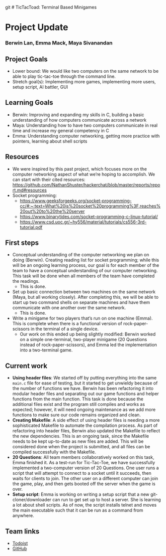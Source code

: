 git # TicTacToad: Terminal Based Minigames
# Project Update
### Berwin Lan, Emma Mack, Maya Sivanandan

## Project Goals
* Lower bound: We would like two computers on the same network to be able to play tic-tac-toe through the command line.
* Stretch goal(s): Implementing more games, implementing more users, setup script, AI battler, GUI

## Learning Goals
* Berwin: Improving and expanding my skills in C, building a basic understanding of how computers communicate across a network
* Maya: Understanding how to have two computers communicate in real time and increase my general competency in C
* Emma: Understanding computer networking, getting more practice with pointers, learning about shell scripts

## Resources
* We were inspired by this past project, which focuses more on the computer networking aspect of what we’re hoping to accomplish. We can start with their cited resources: https://github.com/NathanShuster/hackerchat/blob/master/reports/report.md#resources
* Socket programming:
  * https://www.geeksforgeeks.org/socket-programming-cc/#:~:text=What%20is%20socket%20programming%3F,reaches%20out%20to%20the%20server
  * https://www.binarytides.com/socket-programming-c-linux-tutorial/
  * https://www.csd.uoc.gr/~hy556/material/tutorials/cs556-3rd-tutorial.pdf


## First steps
* Conceptual understanding of the computer networking we plan on doing (Berwin). Creating reading list for socket programming; while this will be an ongoing learning process, our goal is for each member of the team to have a conceptual understanding of our computer networking. This task will be done when all members of the team have completed the readings.
  * This is done.
* Set up basic connection between two machines on the same network (Maya, but all working closely). After completing this, we will be able to start up two command shells on separate machines and have them communicate with one another over the same network.
  * This is done.
* Write a minigame for two players that’s run on one machine (Emma). This is complete when there is a functional version of rock-paper-scissors in the terminal of a single device.
  * Our work on this ended up being slightly modified: Berwin worked on a simple one-terminal, two-player minigame (20 Questions instead of rock-paper-scissors), and Emma led the implementation into a two-terminal game.

## Current work
* **Using header files**: We started off by putting everything into the same `main.c` file for ease of testing, but it started to get unwieldy because of the number of functions we have. Berwin has been refactoring it into modular header files and separating out our game functions and helper functions from the main function. This task is done because the additional files exist and the program still compiles and works as expected; however, it will need ongoing maintenance as we add more functions to make sure our code remains organized and clean.
* **Creating Makefile**: A side effect of using header files is needing a more sophisticated Makefile to automate the compilation process. As part of refactoring into header files, Berwin also updated the Makefile to reflect the new dependencies. This is an ongoing task, since the Makefile needs to be kept up-to-date as new files are added. This will be considered done when the project is submitted, and all files can be compiled successfully with the Makefile.
* **20 Questions**: All team members collaboratively worked on this task, Emma finished it. As a test-run for Tic-Tac-Toe, we have successfully implemented a two-computer version of 20 Questions. One user runs a script that will attempt to connect to a socket until it succeeds, then waits for clients to join. The other user on a different computer can join the game, play, and then gets booted off the server when the game is over.
* **Setup script**: Emma is working on writing a setup script that a new git-cloner/downloader can run to get set up to host a server. She is learning a lot about shell scripts. As of now, the script installs telnet and moves the main executable such that it can be run as a command from anywhere.

<!-- 3) What have you done to get started?  Have you found the resources you need, do you have a plan to find them, or do you need help?  If you found any resources you think I should add to the list on the class web page, please email them to me.

4) What are you working on now?  Describe at least three concrete tasks that you are working on, and identify which members of the team are working on them.  For each one, what is the "definition of done"; that is, what will you produce to demonstrate that the task is done? -->

<!-- Link to Todoist board and Github -->
## Team links
* [Todoist](https://todoist.com/app/project/2285403013)
* [GitHub](https://github.com/emmamack/TicTacToad/)
